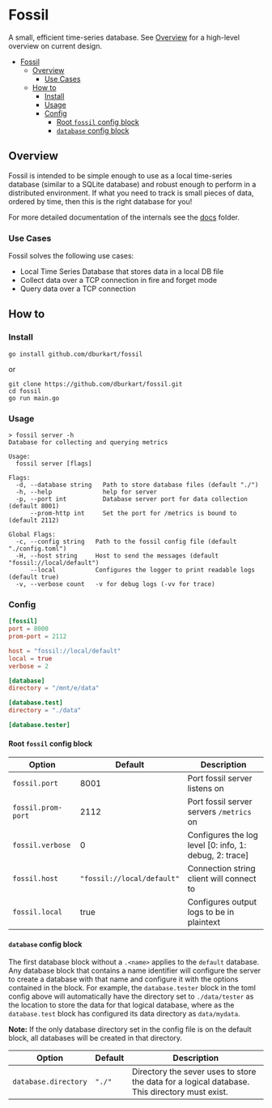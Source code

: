 # Fossil

A small, efficient time-series database. See [Overview](./docs/overview.md) for a high-level overview on current design.

- [Fossil](#fossil)
  - [Overview](#overview)
    - [Use Cases](#use-cases)
  - [How to](#how-to)
    - [Install](#install)
    - [Usage](#usage)
    - [Config](#config)
      - [Root `fossil` config block](#root-fossil-config-block)
      - [`database` config block](#database-config-block)


## Overview

Fossil is intended to be simple enough to use as a local time-series database (similar to a SQLite database) and robust
enough to perform in a distributed environment. If what you need to track is small pieces of data, ordered by time, then
this is the right database for you!

For more detailed documentation of the internals see the [docs](/docs) folder.

### Use Cases

Fossil solves the following use cases:

- Local Time Series Database that stores data in a local DB file
- Collect data over a TCP connection in fire and forget mode
- Query data over a TCP connection

## How to

### Install
```shell
go install github.com/dburkart/fossil
```
or
```shell
git clone https://github.com/dburkart/fossil.git
cd fossil
go run main.go
```

### Usage
```shell
> fossil server -h
Database for collecting and querying metrics

Usage:
  fossil server [flags]

Flags:
  -d, --database string   Path to store database files (default "./")
  -h, --help              help for server
  -p, --port int          Database server port for data collection (default 8001)
      --prom-http int     Set the port for /metrics is bound to (default 2112)

Global Flags:
  -c, --config string   Path to the fossil config file (default "./config.toml")
  -H, --host string     Host to send the messages (default "fossil://local/default")
      --local           Configures the logger to print readable logs (default true)
  -v, --verbose count   -v for debug logs (-vv for trace)
```

### Config
```toml
[fossil]
port = 8000
prom-port = 2112

host = "fossil://local/default"
local = true
verbose = 2

[database]
directory = "/mnt/e/data"

[database.test]
directory = "./data"

[database.tester]
```

#### Root `fossil` config block
| Option             | Default                    | Description                                            |
| ------------------ | -------------------------- | ------------------------------------------------------ |
| `fossil.port`      | 8001                       | Port fossil server listens on                          |
| `fossil.prom-port` | 2112                       | Port fossil server servers `/metrics` on               |
| `fossil.verbose`   | 0                          | Configures the log level [0: info, 1: debug, 2: trace] |
| `fossil.host`      | `"fossil://local/default"` | Connection string client will connect to               |
| `fossil.local`     | true                       | Configures output logs to be in plaintext              |

####  `database` config block
The first database block without a `.<name>` applies to the `default` database. 
Any database block that contains a name identifier will configure the server 
to create a database with that name and configure it with the options contained
in the block. For example, the `database.tester` block in the toml config above
will automatically have the directory set to `./data/tester` as the location to
store the data for that logical database, where as the `database.test` block
has configured its data directory as `data/mydata`.

**Note:** If the only database directory set in the config file is on the default block, all databases will be created in that directory.

| Option               | Default | Description                                                                                   |
| -------------------- | ------- | --------------------------------------------------------------------------------------------- |
| `database.directory` | `"./"`  | Directory the sever uses to store the data for a logical database. This directory must exist. |
